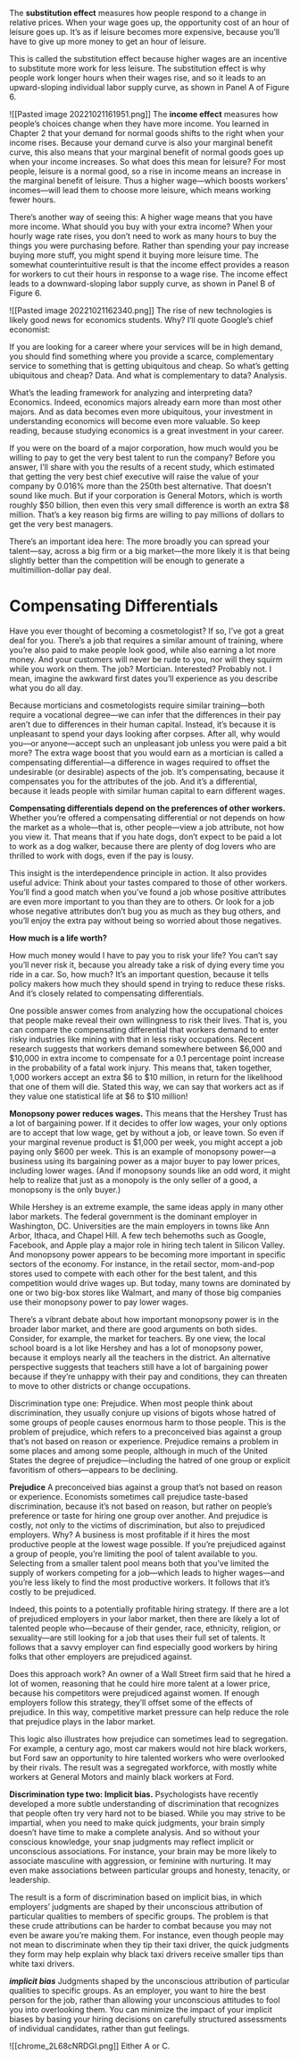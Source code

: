The **substitution effect** measures how people respond to a change in relative prices. When your wage goes up, the opportunity cost of an hour of leisure goes up. It’s as if leisure becomes more expensive, because you’ll have to give up more money to get an hour of leisure. 

This is called the substitution effect because higher wages are an incentive to substitute more work for less leisure. The substitution effect is why people work longer hours when their wages rise, and so it leads to an upward-sloping individual labor supply curve, as shown in Panel A of Figure 6.

![[Pasted image 20221021161951.png]]
The **income effect** measures how people’s choices change when they have more income. You learned in Chapter 2 that your demand for normal goods shifts to the right when your income rises. Because your demand curve is also your marginal benefit curve, this also means that your marginal benefit of normal goods goes up when your income increases. So what does this mean for leisure? For most people, leisure is a normal good, so a rise in income means an increase in the marginal benefit of leisure. Thus a higher wage—which boosts workers’ incomes—will lead them to choose more leisure, which means working fewer hours.

There’s another way of seeing this: A higher wage means that you have more income. What should you buy with your extra income? When your hourly wage rate rises, you don’t need to work as many hours to buy the things you were purchasing before. Rather than spending your pay increase buying more stuff, you might spend it buying more leisure time. The somewhat counterintuitive result is that the income effect provides a reason for workers to cut their hours in response to a wage rise. The income effect leads to a downward-sloping labor supply curve, as shown in Panel B of Figure 6.

![[Pasted image 20221021162340.png]]
The rise of new technologies is likely good news for economics students. Why? I’ll quote Google’s chief economist:

If you are looking for a career where your services will be in high demand, you should find something where you provide a scarce, complementary service to something that is getting ubiquitous and cheap. So what’s getting ubiquitous and cheap? Data. And what is complementary to data? Analysis.

What’s the leading framework for analyzing and interpreting data? Economics. Indeed, economics majors already earn more than most other majors. And as data becomes even more ubiquitous, your investment in understanding economics will become even more valuable. So keep reading, because studying economics is a great investment in your career.

If you were on the board of a major corporation, how much would you be willing to pay to get the very best talent to run the company? Before you answer, I’ll share with you the results of a recent study, which estimated that getting the very best chief executive will raise the value of your company by 0.016% more than the 250th best alternative. That doesn’t sound like much. But if your corporation is General Motors, which is worth roughly $50 billion, then even this very small difference is worth an extra $8 million. That’s a key reason big firms are willing to pay millions of dollars to get the very best managers.

There’s an important idea here: The more broadly you can spread your talent—say, across a big firm or a big market—the more likely it is that being slightly better than the competition will be enough to generate a multimillion-dollar pay deal. 

# Compensating Differentials
Have you ever thought of becoming a cosmetologist? If so, I’ve got a great deal for you. There’s a job that requires a similar amount of training, where you’re also paid to make people look good, while also earning a lot more money. And your customers will never be rude to you, nor will they squirm while you work on them. The job? Mortician. Interested? Probably not. I mean, imagine the awkward first dates you’ll experience as you describe what you do all day.

Because morticians and cosmetologists require similar training—both require a vocational degree—we can infer that the differences in their pay aren’t due to differences in their human capital. Instead, it’s because it is unpleasant to spend your days looking after corpses. After all, why would you—or anyone—accept such an unpleasant job unless you were paid a bit more? The extra wage boost that you would earn as a mortician is called a compensating differential—a difference in wages required to offset the undesirable (or desirable) aspects of the job. It’s compensating, because it compensates you for the attributes of the job. And it’s a differential, because it leads people with similar human capital to earn different wages.

**Compensating differentials depend on the preferences of other workers.**
Whether you’re offered a compensating differential or not depends on how the market as a whole—that is, other people—view a job attribute, not how you view it. That means that if you hate dogs, don’t expect to be paid a lot to work as a dog walker, because there are plenty of dog lovers who are thrilled to work with dogs, even if the pay is lousy.

This insight is the interdependence principle in action. It also provides useful advice: Think about your tastes compared to those of other workers. You’ll find a good match when you’ve found a job whose positive attributes are even more important to you than they are to others. Or look for a job whose negative attributes don’t bug you as much as they bug others, and you’ll enjoy the extra pay without being so worried about those negatives.

**How much is a life worth?**

How much money would I have to pay you to risk your life? You can’t say you’ll never risk it, because you already take a risk of dying every time you ride in a car. So, how much? It’s an important question, because it tells policy makers how much they should spend in trying to reduce these risks. And it’s closely related to compensating differentials.

One possible answer comes from analyzing how the occupational choices that people make reveal their own willingness to risk their lives. That is, you can compare the compensating differential that workers demand to enter risky industries like mining with that in less risky occupations. Recent research suggests that workers demand somewhere between $6,000 and $10,000 in extra income to compensate for a 0.1 percentage point increase in the probability of a fatal work injury. This means that, taken together, 1,000 workers accept an extra $6 to $10 million, in return for the likelihood that one of them will die. Stated this way, we can say that workers act as if they value one statistical life at $6 to $10 million!

**Monopsony power reduces wages.**
This means that the Hershey Trust has a lot of bargaining power. If it decides to offer low wages, your only options are to accept that low wage, get by without a job, or leave town. So even if your marginal revenue product is $1,000 per week, you might accept a job paying only $600 per week. This is an example of monopsony power—a business using its bargaining power as a major buyer to pay lower prices, including lower wages. (And if monopsony sounds like an odd word, it might help to realize that just as a monopoly is the only seller of a good, a monopsony is the only buyer.)

While Hershey is an extreme example, the same ideas apply in many other labor markets. The federal government is the dominant employer in Washington, DC. Universities are the main employers in towns like Ann Arbor, Ithaca, and Chapel Hill. A few tech behemoths such as Google, Facebook, and Apple play a major role in hiring tech talent in Silicon Valley. And monopsony power appears to be becoming more important in specific sectors of the economy. For instance, in the retail sector, mom-and-pop stores used to compete with each other for the best talent, and this competition would drive wages up. But today, many towns are dominated by one or two big-box stores like Walmart, and many of those big companies use their monopsony power to pay lower wages.

There’s a vibrant debate about how important monopsony power is in the broader labor market, and there are good arguments on both sides. Consider, for example, the market for teachers. By one view, the local school board is a lot like Hershey and has a lot of monopsony power, because it employs nearly all the teachers in the district. An alternative perspective suggests that teachers still have a lot of bargaining power because if they’re unhappy with their pay and conditions, they can threaten to move to other districts or change occupations.

Discrimination type one: Prejudice.
When most people think about discrimination, they usually conjure up visions of bigots whose hatred of some groups of people causes enormous harm to those people. This is the problem of prejudice, which refers to a preconceived bias against a group that’s not based on reason or experience. Prejudice remains a problem in some places and among some people, although in much of the United States the degree of prejudice—including the hatred of one group or explicit favoritism of others—appears to be declining.

**Prejudice**
A preconceived bias against a group that’s not based on reason or experience.
Economists sometimes call prejudice taste-based discrimination, because it’s not based on reason, but rather on people’s preference or taste for hiring one group over another. And prejudice is costly, not only to the victims of discrimination, but also to prejudiced employers. Why? A business is most profitable if it hires the most productive people at the lowest wage possible. If you’re prejudiced against a group of people, you’re limiting the pool of talent available to you. Selecting from a smaller talent pool means both that you’ve limited the supply of workers competing for a job—which leads to higher wages—and you’re less likely to find the most productive workers. It follows that it’s costly to be prejudiced.

Indeed, this points to a potentially profitable hiring strategy. If there are a lot of prejudiced employers in your labor market, then there are likely a lot of talented people who—because of their gender, race, ethnicity, religion, or sexuality—are still looking for a job that uses their full set of talents. It follows that a savvy employer can find especially good workers by hiring folks that other employers are prejudiced against.

Does this approach work? An owner of a Wall Street firm said that he hired a lot of women, reasoning that he could hire more talent at a lower price, because his competitors were prejudiced against women. If enough employers follow this strategy, they’ll offset some of the effects of prejudice. In this way, competitive market pressure can help reduce the role that prejudice plays in the labor market.

This logic also illustrates how prejudice can sometimes lead to segregation. For example, a century ago, most car makers would not hire black workers, but Ford saw an opportunity to hire talented workers who were overlooked by their rivals. The result was a segregated workforce, with mostly white workers at General Motors and mainly black workers at Ford.

**Discrimination type two: Implicit bias.**
Psychologists have recently developed a more subtle understanding of discrimination that recognizes that people often try very hard not to be biased. While you may strive to be impartial, when you need to make quick judgments, your brain simply doesn’t have time to make a complete analysis. And so without your conscious knowledge, your snap judgments may reflect implicit or unconscious associations. For instance, your brain may be more likely to associate masculine with aggression, or feminine with nurturing. It may even make associations between particular groups and honesty, tenacity, or leadership.

The result is a form of discrimination based on implicit bias, in which employers’ judgments are shaped by their unconscious attribution of particular qualities to members of specific groups. The problem is that these crude attributions can be harder to combat because you may not even be aware you’re making them. For instance, even though people may not mean to discriminate when they tip their taxi driver, the quick judgments they form may help explain why black taxi drivers receive smaller tips than white taxi drivers.

***implicit bias***
Judgments shaped by the unconscious attribution of particular qualities to specific groups.
As an employer, you want to hire the best person for the job, rather than allowing your unconscious attitudes to fool you into overlooking them. You can minimize the impact of your implicit biases by basing your hiring decisions on carefully structured assessments of individual candidates, rather than gut feelings.

![[chrome_2L68cNRDGI.png]]
Either A or C. 
